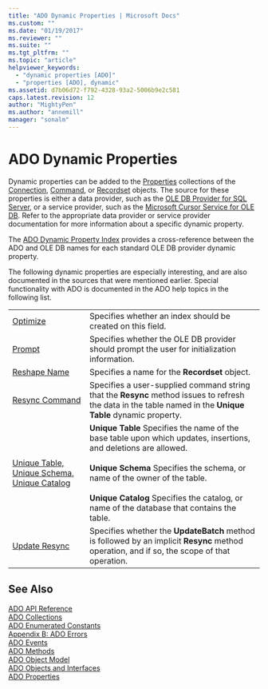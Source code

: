 ```yaml
---
title: "ADO Dynamic Properties | Microsoft Docs"
ms.custom: ""
ms.date: "01/19/2017"
ms.reviewer: ""
ms.suite: ""
ms.tgt_pltfrm: ""
ms.topic: "article"
helpviewer_keywords: 
  - "dynamic properties [ADO]"
  - "properties [ADO], dynamic"
ms.assetid: d7b06d72-f792-4328-93a2-5006b9e2c581
caps.latest.revision: 12
author: "MightyPen"
ms.author: "annemill"
manager: "sonalm"
---
```

# ADO Dynamic Properties
Dynamic properties can be added to the [Properties](../../../ado/reference/ado-api/properties-collection-ado.md) collections of the [Connection](../../../ado/reference/ado-api/connection-object-ado.md), [Command](../../../ado/reference/ado-api/command-object-ado.md), or [Recordset](../../../ado/reference/ado-api/recordset-object-ado.md) objects. The source for these properties is either a data provider, such as the [OLE DB Provider for SQL Server](../../../ado/guide/appendixes/microsoft-ole-db-provider-for-sql-server.md), or a service provider, such as the [Microsoft Cursor Service for OLE DB](../../../ado/guide/appendixes/microsoft-cursor-service-for-ole-db-ado-service-component.md). Refer to the appropriate data provider or service provider documentation for more information about a specific dynamic property.  
  
 The [ADO Dynamic Property Index](../../../ado/reference/ado-api/ado-dynamic-property-index.md) provides a cross-reference between the ADO and OLE DB names for each standard OLE DB provider dynamic property.  
  
 The following dynamic properties are especially interesting, and are also documented in the sources that were mentioned earlier. Special functionality with ADO is documented in the ADO help topics in the following list.  
  
|||  
|-|-|  
|[Optimize](../../../ado/reference/ado-api/optimize-property-dynamic-ado.md)|Specifies whether an index should be created on this field.|  
|[Prompt](../../../ado/reference/ado-api/prompt-property-dynamic-ado.md)|Specifies whether the OLE DB provider should prompt the user for initialization information.|  
|[Reshape Name](../../../ado/reference/ado-api/reshape-name-property-dynamic-ado.md)|Specifies a name for the **Recordset** object.|  
|[Resync Command](../../../ado/reference/ado-api/resync-command-property-dynamic-ado.md)|Specifies a user-supplied command string that the **Resync** method issues to refresh the data in the table named in the **Unique Table** dynamic property.|  
|[Unique Table, Unique Schema, Unique Catalog](../../../ado/reference/ado-api/unique-table-unique-schema-unique-catalog-properties-dynamic-ado.md)|**Unique Table** Specifies the name of the base table upon which updates, insertions, and deletions are allowed.<br /><br /> **Unique Schema** Specifies the schema, or name of the owner of the table.<br /><br /> **Unique Catalog** Specifies the catalog, or name of the database that contains the table.|  
|[Update Resync](../../../ado/reference/ado-api/update-resync-property-dynamic-ado.md)|Specifies whether the **UpdateBatch** method is followed by an implicit **Resync** method operation, and if so, the scope of that operation.|  
  
## See Also  
 [ADO API Reference](../../../ado/reference/ado-api/ado-api-reference.md)   
 [ADO Collections](../../../ado/reference/ado-api/ado-collections.md)   
 [ADO Enumerated Constants](../../../ado/reference/ado-api/ado-enumerated-constants.md)   
 [Appendix B: ADO Errors](../../../ado/guide/appendixes/appendix-b-ado-errors.md)   
 [ADO Events](../../../ado/reference/ado-api/ado-events.md)   
 [ADO Methods](../../../ado/reference/ado-api/ado-methods.md)   
 [ADO Object Model](../../../ado/reference/ado-api/ado-object-model.md)   
 [ADO Objects and Interfaces](../../../ado/reference/ado-api/ado-objects-and-interfaces.md)   
 [ADO Properties](../../../ado/reference/ado-api/ado-properties.md)